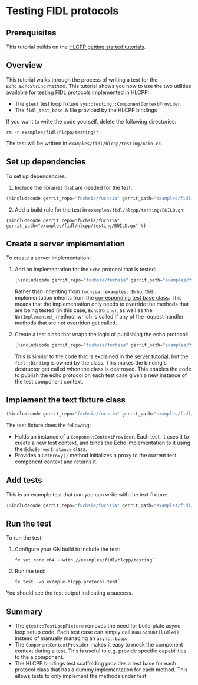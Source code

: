 # Testing FIDL protocols

## Prerequisites

This tutorial builds on the [HLCPP getting started tutorials][overview].

## Overview

This tutorial walks through the process of writing a test for the
`Echo.EchoString` method. This tutorial shows you how to use the two utilities
available for testing FIDL protocols implemented in HLCPP:

* The `gtest` test loop fixture `sys::testing::ComponentContextProvider`.
* The `fidl_test_base.h` file provided by the HLCPP bindings

If you want to write the code yourself, delete the following directories:

```
rm -r examples/fidl/hlcpp/testing/*
```

The test will be written in `examples/fidl/hlcpp/testing/main.cc`.

## Set up dependencies

To set up dependencies:

1. Include the libraries that are needed for the test:

  ```cpp
  {%includecode gerrit_repo="fuchsia/fuchsia" gerrit_path="examples/fidl/hlcpp/testing/main.cc" region_tag="includes" %}
  ```

2. Add a build rule for the test in `examples/fidl/hlcpp/testing/BUILD.gn`:

  ```gn
  {%includecode gerrit_repo="fuchsia/fuchsia" gerrit_path="examples/fidl/hlcpp/testing/BUILD.gn" %}
  ```

## Create a server implementation

To create a server implementation:

1. Add an implementation for the `Echo` protocol that is tested:

   ```cpp
   {%includecode gerrit_repo="fuchsia/fuchsia" gerrit_path="examples/fidl/hlcpp/testing/main.cc" region_tag="impl" %}
   ```

   Rather than inheriting from `fuchsia::examples::Echo`, this implementation
   inherits from the [corresponding test base class][test-base]. This means that
   the implementation only needs to override the methods that are being tested
   (in this case, `EchoString`), as well as the `NotImplemented_` method, which
  is called if any of the request handler methods that are not overriden get
  called.

1. Create a test class that wraps the logic of publishing the echo protocol:

   ```cpp
   {%includecode gerrit_repo="fuchsia/fuchsia" gerrit_path="examples/fidl/hlcpp/testing/main.cc" region_tag="wrapper" %}
   ```

   This is similar to the code that is explained in the
   [server tutorial][server-tut], but the `fidl::Binding` is owned by the class.
   This makes the binding's destructor get called when the class is destroyed.
   This enables the code to publish the echo protocol on each test case given
   a new instance of the test component context.

## Implement the text fixture class

```cpp
{%includecode gerrit_repo="fuchsia/fuchsia" gerrit_path="examples/fidl/hlcpp/testing/main.cc" region_tag="fixture" %}
```

The test fixture does the following:

* Holds an instance of a `ComponentContextProvider`. Each test, it uses it to
  create a new test context, and binds the Echo implementation to it using the
  `EchoServerInstance` class.
* Provides a `GetProxy()` method initializes a proxy to the current test
  component context and returns it.

## Add tests

This is an example test that can you can write with the text fixture:

```cpp
{%includecode gerrit_repo="fuchsia/fuchsia" gerrit_path="examples/fidl/hlcpp/testing/main.cc" region_tag="test" %}
```

## Run the test

To run the test:

1. Configure your GN build to include the test:

   ```
   fx set core.x64 --with //examples/fidl/hlcpp/testing`

   ```
1. Run the test:

   ```
   fx test -vo example-hlcpp-protocol-test`
   ```

You should see the test output indicating a success.

## Summary

* The `gtest::TestLoopFixture` removes the need for boilerplate async loop
  setup code. Each test case can simply call `RunLoopUntilIdle()` instead of
  manually managing an `async::Loop`.
* The `ComponentContextProvider` makes it easy to mock the component context
  during a test. This is useful to e.g. provide specific capabilities to the
  a component.
* The HLCPP bindings test scaffolding provides a test base for each protocol
  class that has a dummy implementation for each method. This allows tests
  to only implement the methods under test.

<!-- xrefs -->
[test-base]: /docs/reference/fidl/bindings/hlcpp-bindings.md#test-scaffolding
[server-tut]: /docs/development/languages/fidl/tutorials/hlcpp/basics/server.md
[overview]: /docs/development/languages/fidl/tutorials/hlcpp/README.md

